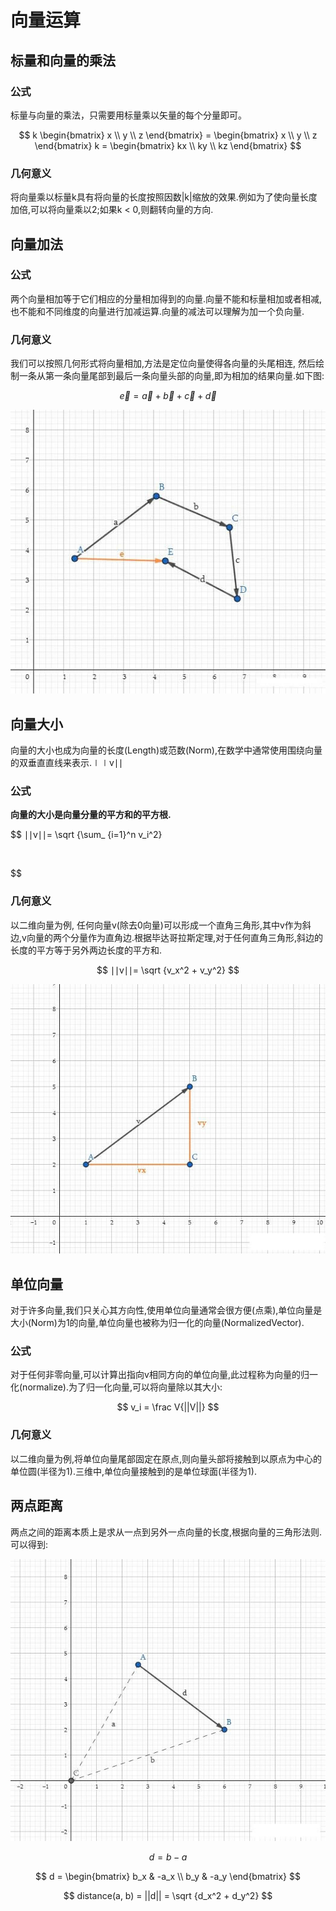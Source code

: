 # 向量运算

## 标量和向量的乘法

### 公式

标量与向量的乘法，只需要用标量乘以矢量的每个分量即可。

$$
k \begin{bmatrix} x \\ y \\ z \end{bmatrix}
= \begin{bmatrix} x \\ y \\ z \end{bmatrix} k
= \begin{bmatrix} kx \\ ky \\ kz \end{bmatrix}
$$

### 几何意义

将向量乘以标量k具有将向量的长度按照因数|k|缩放的效果.例如为了使向量长度加倍,可以将向量乘以2;如果k < 0,则翻转向量的方向.

## 向量加法

### 公式

两个向量相加等于它们相应的分量相加得到的向量.向量不能和标量相加或者相减, 也不能和不同维度的向量进行加减运算.向量的减法可以理解为加一个负向量.

### 几何意义

我们可以按照几何形式将向量相加,方法是定位向量使得各向量的头尾相连, 然后绘制一条从第一条向量尾部到最后一条向量头部的向量,即为相加的结果向量.如下图:

$$
\vec{e} = \vec{a} + \vec{b} + \vec{c} + \vec{d}
$$

![](../../\images\graphics-mathematics-basic-2-vector-1.jpg)

## 向量大小

向量的大小也成为向量的长度(Length)或范数(Norm),在数学中通常使用围绕向量的双垂直直线来表示.∣∣v∣∣

### 公式

**向量的大小是向量分量的平方和的平方根.**

$$
∣∣v∣∣= \sqrt {\sum_ {i=1}^n v_i^2}

​


$$

### 几何意义

以二维向量为例, 任何向量v(除去0向量)可以形成一个直角三角形,其中v作为斜边,v向量的两个分量作为直角边.根据毕达哥拉斯定理,对于任何直角三角形,斜边的长度的平方等于另外两边长度的平方和.

$$
∣∣v∣∣= \sqrt {v_x^2 + v_y^2}
$$

![](../../\images\graphics-mathematics-basic-2-vector-2.jpg)

## 单位向量

对于许多向量,我们只关心其方向性,使用单位向量通常会很方便(点乘),单位向量是大小(Norm)为1的向量,单位向量也被称为归一化的向量(NormalizedVector).

### 公式

对于任何非零向量,可以计算出指向v相同方向的单位向量,此过程称为向量的归一化(normalize).为了归一化向量,可以将向量除以其大小:

$$
v_i = \frac V{||V||}
$$

### 几何意义

以二维向量为例,将单位向量尾部固定在原点,则向量头部将接触到以原点为中心的单位圆(半径为1).三维中,单位向量接触到的是单位球面(半径为1).

## 两点距离

两点之间的距离本质上是求从一点到另外一点向量的长度,根据向量的三角形法则.可以得到:

![](../../\images\graphics-mathematics-basic-2-vector-3.jpg)

$$
d = b - a
$$

$$
d = \begin{bmatrix} b_x & -a_x \\ b_y & -a_y \end{bmatrix}
$$

$$
distance(a, b) = ||d|| = \sqrt {d_x^2 + d_y^2}
$$
